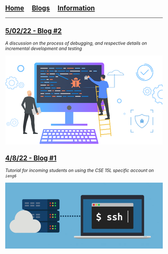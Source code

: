 ## [Home](/)&nbsp;&nbsp;&nbsp;&nbsp;&nbsp;[Blogs](/blogs)&nbsp;&nbsp;&nbsp;&nbsp;&nbsp;[Information](/information)

---

## [5/02/22 - Blog #2](posts/2022-05-02-labreport2)
*A discussion on the process of debugging, and respective details on incremental development and testing*

![Blog 2 Thumbnail](/images/blog_images/blog_02/debugging.png)


## [4/8/22 - Blog #1](posts/2022-04-08-labreport1)
*Tutorial for incoming students on using the CSE 15L specific account on `ieng6`*

![Blog 1 Thumbnail](/images/blog_images/blog_01/ssh.png)